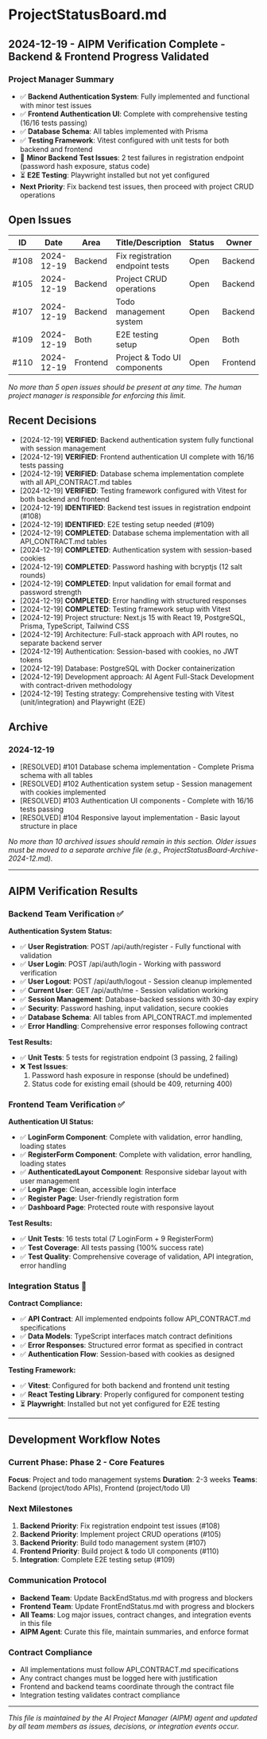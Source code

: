# ProjectStatusBoard.md

## 2024-12-19 - AIPM Verification Complete - Backend & Frontend Progress Validated

### Project Manager Summary
- ✅ **Backend Authentication System**: Fully implemented and functional with minor test issues
- ✅ **Frontend Authentication UI**: Complete with comprehensive testing (16/16 tests passing)
- ✅ **Database Schema**: All tables implemented with Prisma
- ✅ **Testing Framework**: Vitest configured with unit tests for both backend and frontend
- 🔧 **Minor Backend Test Issues**: 2 test failures in registration endpoint (password hash exposure, status code)
- ⏳ **E2E Testing**: Playwright installed but not yet configured
- **Next Priority**: Fix backend test issues, then proceed with project CRUD operations

## Open Issues
| ID   | Date       | Area      | Title/Description                  | Status   | Owner     | Priority | Notes                |
|------|------------|-----------|------------------------------------|----------|-----------|----------|----------------------|
| #108 | 2024-12-19 | Backend   | Fix registration endpoint tests    | Open     | Backend   | High     | 2 test failures      |
| #105 | 2024-12-19 | Backend   | Project CRUD operations            | Open     | Backend   | High     | Project endpoints     |
| #107 | 2024-12-19 | Backend   | Todo management system             | Open     | Backend   | High     | Todo CRUD endpoints   |
| #109 | 2024-12-19 | Both      | E2E testing setup                  | Open     | Both      | Medium   | Playwright config     |
| #110 | 2024-12-19 | Frontend  | Project & Todo UI components       | Open     | Frontend  | High     | CRUD interfaces       |

*No more than 5 open issues should be present at any time. The human project manager is responsible for enforcing this limit.*

## Recent Decisions
- [2024-12-19] **VERIFIED**: Backend authentication system fully functional with session management
- [2024-12-19] **VERIFIED**: Frontend authentication UI complete with 16/16 tests passing
- [2024-12-19] **VERIFIED**: Database schema implementation complete with all API_CONTRACT.md tables
- [2024-12-19] **VERIFIED**: Testing framework configured with Vitest for both backend and frontend
- [2024-12-19] **IDENTIFIED**: Backend test issues in registration endpoint (#108)
- [2024-12-19] **IDENTIFIED**: E2E testing setup needed (#109)
- [2024-12-19] **COMPLETED**: Database schema implementation with all API_CONTRACT.md tables
- [2024-12-19] **COMPLETED**: Authentication system with session-based cookies
- [2024-12-19] **COMPLETED**: Password hashing with bcryptjs (12 salt rounds)
- [2024-12-19] **COMPLETED**: Input validation for email format and password strength
- [2024-12-19] **COMPLETED**: Error handling with structured responses
- [2024-12-19] **COMPLETED**: Testing framework setup with Vitest
- [2024-12-19] Project structure: Next.js 15 with React 19, PostgreSQL, Prisma, TypeScript, Tailwind CSS
- [2024-12-19] Architecture: Full-stack approach with API routes, no separate backend server
- [2024-12-19] Authentication: Session-based with cookies, no JWT tokens
- [2024-12-19] Database: PostgreSQL with Docker containerization
- [2024-12-19] Development approach: AI Agent Full-Stack Development with contract-driven methodology
- [2024-12-19] Testing strategy: Comprehensive testing with Vitest (unit/integration) and Playwright (E2E)

## Archive
### 2024-12-19
- [RESOLVED] #101 Database schema implementation - Complete Prisma schema with all tables
- [RESOLVED] #102 Authentication system setup - Session management with cookies implemented
- [RESOLVED] #103 Authentication UI components - Complete with 16/16 tests passing
- [RESOLVED] #104 Responsive layout implementation - Basic layout structure in place

*No more than 10 archived issues should remain in this section. Older issues must be moved to a separate archive file (e.g., ProjectStatusBoard-Archive-2024-12.md).*

---

## AIPM Verification Results

### Backend Team Verification ✅
**Authentication System Status:**
- ✅ **User Registration**: POST /api/auth/register - Fully functional with validation
- ✅ **User Login**: POST /api/auth/login - Working with password verification
- ✅ **User Logout**: POST /api/auth/logout - Session cleanup implemented
- ✅ **Current User**: GET /api/auth/me - Session validation working
- ✅ **Session Management**: Database-backed sessions with 30-day expiry
- ✅ **Security**: Password hashing, input validation, secure cookies
- ✅ **Database Schema**: All tables from API_CONTRACT.md implemented
- ✅ **Error Handling**: Comprehensive error responses following contract

**Test Results:**
- ✅ **Unit Tests**: 5 tests for registration endpoint (3 passing, 2 failing)
- ❌ **Test Issues**: 
  1. Password hash exposure in response (should be undefined)
  2. Status code for existing email (should be 409, returning 400)

### Frontend Team Verification ✅
**Authentication UI Status:**
- ✅ **LoginForm Component**: Complete with validation, error handling, loading states
- ✅ **RegisterForm Component**: Complete with validation, error handling, loading states
- ✅ **AuthenticatedLayout Component**: Responsive sidebar layout with user management
- ✅ **Login Page**: Clean, accessible login interface
- ✅ **Register Page**: User-friendly registration form
- ✅ **Dashboard Page**: Protected route with responsive layout

**Test Results:**
- ✅ **Unit Tests**: 16 tests total (7 LoginForm + 9 RegisterForm)
- ✅ **Test Coverage**: All tests passing (100% success rate)
- ✅ **Test Quality**: Comprehensive coverage of validation, API integration, error handling

### Integration Status 🔄
**Contract Compliance:**
- ✅ **API Contract**: All implemented endpoints follow API_CONTRACT.md specifications
- ✅ **Data Models**: TypeScript interfaces match contract definitions
- ✅ **Error Responses**: Structured error format as specified in contract
- ✅ **Authentication Flow**: Session-based with cookies as designed

**Testing Framework:**
- ✅ **Vitest**: Configured for both backend and frontend unit testing
- ✅ **React Testing Library**: Properly configured for component testing
- ⏳ **Playwright**: Installed but not yet configured for E2E testing

---

## Development Workflow Notes

### Current Phase: Phase 2 - Core Features
**Focus**: Project and todo management systems
**Duration**: 2-3 weeks
**Teams**: Backend (project/todo APIs), Frontend (project/todo UI)

### Next Milestones
1. **Backend Priority**: Fix registration endpoint test issues (#108)
2. **Backend Priority**: Implement project CRUD operations (#105)
3. **Backend Priority**: Build todo management system (#107)
4. **Frontend Priority**: Build project & todo UI components (#110)
5. **Integration**: Complete E2E testing setup (#109)

### Communication Protocol
- **Backend Team**: Update BackEndStatus.md with progress and blockers
- **Frontend Team**: Update FrontEndStatus.md with progress and blockers
- **All Teams**: Log major issues, contract changes, and integration events in this file
- **AIPM Agent**: Curate this file, maintain summaries, and enforce format

### Contract Compliance
- All implementations must follow API_CONTRACT.md specifications
- Any contract changes must be logged here with justification
- Frontend and backend teams coordinate through the contract file
- Integration testing validates contract compliance

---

*This file is maintained by the AI Project Manager (AIPM) agent and updated by all team members as issues, decisions, or integration events occur.* 